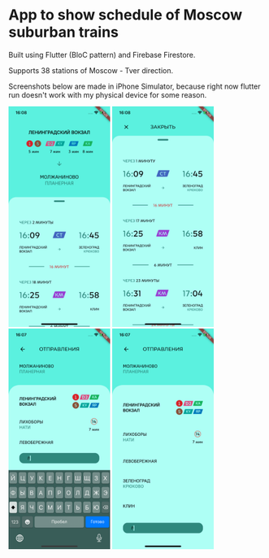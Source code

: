 # App to show schedule of Moscow suburban trains

Built using Flutter (BloC pattern) and Firebase Firestore.

Supports 38 stations of Moscow - Tver direction.

Screenshots below are made in iPhone Simulator, because right now flutter run doesn't work with my physical device for some reason.

<img src="examples/main.png" width="200"> <img src="examples/schedule.png" width="200">
<img src="examples/station_select_1.png" width="200"> <img src="examples/station_select_2.png" width="200">
